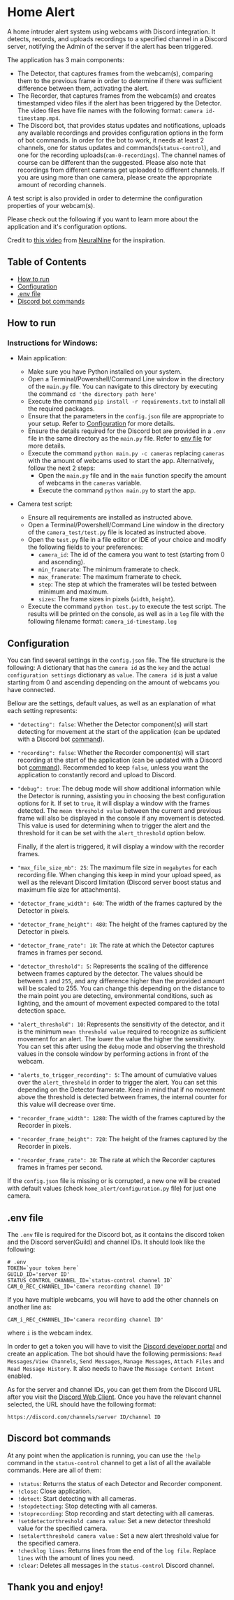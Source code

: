 # Home Alert

A home intruder alert system using webcams with Discord integration. It detects, records, and uploads recordings to a specified channel in a Discord server, notifying the Admin of the server if the alert has been triggered.

The application has 3 main components:
- The Detector, that captures frames from the webcam(s), comparing them to the previous frame in order to determine if there was sufficient difference between them, activating the alert.
- The Recorder, that captures frames from the webcam(s) and creates timestamped video files if the alert has been triggered by the Detector. The video files have file names with the following format: `camera id-timestamp.mp4`.
- The Discord bot, that provides status updates and notifications, uploads any available recordings and provides configuration options in the form of bot commands. In order for the bot to work, it needs at least 2 channels, one for status updates and commands(`status-control`), and one for the recording uploads(`cam-0-recordings`). The channel names of course can be different than the suggested. Please also note that recordings from different cameras get uploaded to different channels. If you are using more than one camera, please create the appropriate amount of recording channels.

A test script is also provided in order to determine the configuration properties of your webcam(s).

Please check out the following if you want to learn more about the application and it's configuration options.

Credit to [this video](https://www.youtube.com/watch?v=QPjPyUJeYYE) from [NeuralNine](https://www.youtube.com/@NeuralNine) for the inspiration.

## Table of Contents
- [How to run](#how-to-run)
- [Configuration](#configuration)
- [.env file](#env-file)
- [Discord bot commands](#discord-bot-commands)


## How to run

### Instructions for Windows:
- Main application:
    - Make sure you have Python installed on your system.
    - Open a Terminal/Powershell/Command Line window in the directory of the `main.py` file. You can navigate to this directory by executing the command `cd 'the directory path here'`
    - Execute the command `pip install -r requirements.txt` to install all the required packages.
    - Ensure that the parameters in the `config.json` file are appropriate to your setup. Refer to [Configuration](#configuration) for more details.
    - Ensure the details required for the Discord bot are provided in a `.env` file in the same directory as the `main.py` file. Refer to [env file](#env-file) for more details.
    - Execute the command `python main.py -c cameras` replacing `cameras` with the amount of webcams used to start the app. Alternatively, follow the next 2 steps:
        - Open the `main.py` file and in the `main` function specify the amount of webcams in the `cameras` variable.
        - Execute the command `python main.py` to start the app.

- Camera test script:
    - Ensure all requirements are installed as instructed above.
    - Open a Terminal/Powershell/Command Line window in the directory of the `camera_test/test.py` file is located as instructed above.
    - Open the `test.py` file in a file editor or IDE of your choice and modify the following fields to your preferences:
        - `camera_id`: The id of the camera you want to test (starting from 0 and ascending).
        - `min_framerate`: The minimum framerate to check.
        - `max_framerate`: The maximum framerate to check.
        - `step`: The step at which the framerates will be tested between minimum and maximum.
        - `sizes`: The frame sizes in pixels (`width`, `height`).
    - Execute the command `python test.py` to execute the test script. The results will be printed on the console, as well as in a `log` file with the following filename format: `camera_id-timestamp.log`

## Configuration

You can find several settings in the `config.json` file. The file structure is the following: A dictionary that has the `camera id` as the `key` and the actual `configuration settings` dictionary as `value`. The `camera id` is just a value starting from 0 and ascending depending on the amount of webcams you have connected.

Bellow are the settings, default values, as well as an explanation of what each setting represents:

- `"detecting": false`: Whether the Detector component(s) will start detecting for movement at the start of the application (can be updated with a Discord bot [command](#discord-bot-commands)).
- `"recording": false`: Whether the Recorder component(s) will start recording at the start of the application (can be updated with a Discord bot [command](#discord-bot-commands)). Recommended to keep `false`, unless you want the application to constantly record and upload to Discord.
- `"debug": true`: The debug mode will show additional information while the Detector is running, assisting you in choosing the best configuration options for it. If set to `true`, it will display a window with the frames detected. The `mean threshold value` between the current and previous frame will also be displayed in the console if any movement is detected. This value is used for determining when to trigger the alert and the threshold for it can be set with the `alert_threshold` option below.

    Finally, if the alert is triggered, it will display a window with the recorder frames.
- `"max_file_size_mb": 25`: The maximum file size in `megabytes` for each recording file. When changing this keep in mind your upload speed, as well as the relevant Discord limitation (Discord server boost status and maximum file size for attachments).
- `"detector_frame_width": 640`: The width of the frames captured by the Detector in pixels.
- `"detector_frame_height": 480`: The height of the frames captured by the Detector in pixels.
- `"detector_frame_rate": 10`: The rate at which the Detector captures frames in frames per second.
- `"detector_threshold": 5`: Represents the scaling of the difference between frames captured by the detector. The values should be between `1` and `255`, and any difference higher than the provided amount will be scaled to 255. You can change this depending on the distance to the main point you are detecting, environmental conditions, such as lighting, and the amount of movement expected compared to the total detection space.
- `"alert_threshold": 10`: Represents the sensitivity of the detector, and it is the minimum `mean threshold value` required to recognize as sufficient movement for an alert. The lower the value the higher the sensitivity. You can set this after using the `debug` mode and observing the threshold values in the console window by performing actions in front of the webcam.
- `"alerts_to_trigger_recording": 5`: The amount of cumulative values over the `alert_threshold` in order to trigger the alert. You can set this depending on the Detector framerate. Keep in mind that if no movement above the threshold is detected between frames, the internal counter for this value will decrease over time.
- `"recorder_frame_width": 1280`: The width of the frames captured by the Recorder in pixels.
- `"recorder_frame_height": 720`: The height of the frames captured by the Recorder in pixels.
- `"recorder_frame_rate": 30`: The rate at which the Recorder captures frames in frames per second.

If the `config.json` file is missing or is corrupted, a new one will be created with default values (check `home_alert/configuration.py` file) for just one camera.

## .env file

The `.env` file is required for the Discord bot, as it contains the discord token and the Discord server(Guild) and channel IDs. It should look like the following:

    # .env
    TOKEN=`your token here`
    GUILD_ID='server ID'
    STATUS_CONTROL_CHANNEL_ID=`status-control channel ID`
    CAM_0_REC_CHANNEL_ID='camera recording channel ID'

If you have multiple webcams, you will have to add the other channels on another line as: 

`CAM_i_REC_CHANNEL_ID='camera recording channel ID'`

where `i` is the webcam index.

In order to get a token you will have to visit the [Discord developer portal](https://discord.com/developers/applications) and create an application. The bot should have the following permissions: `Read Messages/View Channels`, `Send Messages`, `Manage Messages`, `Attach Files` and `Read Message History`. It also needs to have the `Message Content Intent` enabled.

As for the server and channel IDs, you can get them from the Discord URL after you visit the [Discord Web Client](https://discord.com/app). Once you have the relevant channel selected, the URL should have the following format:

`https://discord.com/channels/server ID/channel ID`

## Discord bot commands

At any point when the application is running, you can use the `!help` command in the `status-control` channel to get a list of all the available commands. Here are all of them:

- `!status`: Returns the status of each Detector and Recorder component.
- `!close`: Close application.
- `!detect`: Start detecting with all cameras.
- `!stopdetecting`: Stop detecting with all cameras.
- `!stoprecording`: Stop recording and start detecting with all cameras.
- `!setdetectorthreshold camera value`: Set a new detector threshold value for the specified camera.
- `!setalertthreshold camera value` : Set a new alert threshold value for the specified camera.
- `!checklog lines`: Returns lines from the end of the `log file`. Replace `lines` with the amount of lines you need.
- `!clear`: Deletes all messages in the `status-control` Discord channel.


## Thank you and enjoy!